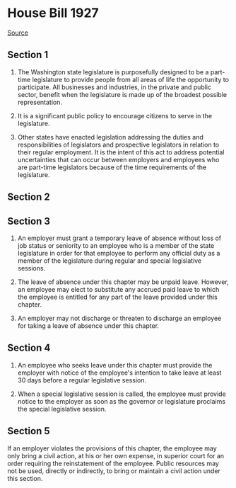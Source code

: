 # House Bill 1927

[Source](http://lawfilesext.leg.wa.gov/biennium/2021-22/Xml/Bills/House%20Bills/1927.xml)
## Section 1
1. The Washington state legislature is purposefully designed to be a part-time legislature to provide people from all areas of life the opportunity to participate. All businesses and industries, in the private and public sector, benefit when the legislature is made up of the broadest possible representation.

2. It is a significant public policy to encourage citizens to serve in the legislature.

3. Other states have enacted legislation addressing the duties and responsibilities of legislators and prospective legislators in relation to their regular employment. It is the intent of this act to address potential uncertainties that can occur between employers and employees who are part-time legislators because of the time requirements of the legislature.


## Section 2

## Section 3
1. An employer must grant a temporary leave of absence without loss of job status or seniority to an employee who is a member of the state legislature in order for that employee to perform any official duty as a member of the legislature during regular and special legislative sessions.

2. The leave of absence under this chapter may be unpaid leave. However, an employee may elect to substitute any accrued paid leave to which the employee is entitled for any part of the leave provided under this chapter.

3. An employer may not discharge or threaten to discharge an employee for taking a leave of absence under this chapter.


## Section 4
1. An employee who seeks leave under this chapter must provide the employer with notice of the employee's intention to take leave at least 30 days before a regular legislative session.

2. When a special legislative session is called, the employee must provide notice to the employer as soon as the governor or legislature proclaims the special legislative session.


## Section 5
If an employer violates the provisions of this chapter, the employee may only bring a civil action, at his or her own expense, in superior court for an order requiring the reinstatement of the employee. Public resources may not be used, directly or indirectly, to bring or maintain a civil action under this section.

